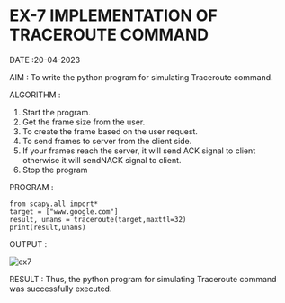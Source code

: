 # EX-7 IMPLEMENTATION OF TRACEROUTE COMMAND

DATE :20-04-2023

AIM :
To write the python program for simulating Traceroute command.

ALGORITHM :

1. Start the program.
2. Get the frame size from the user.
3. To create the frame based on the user request.
4. To send frames to server from the client side.
5. If your frames reach the server, it will send ACK signal to client
otherwise it will sendNACK signal to client.
6. Stop the program


PROGRAM :
```
from scapy.all import*
target = ["www.google.com"]
result, unans = traceroute(target,maxttl=32)
print(result,unans)
```

OUTPUT :


 ![ex7](https://github.com/Deeksha78/EX-7/assets/128116204/1b1ad9b9-80b9-4d5b-bcd0-cfdb5fb96672)


RESULT :
Thus, the python program for simulating Traceroute command was successfully executed.
